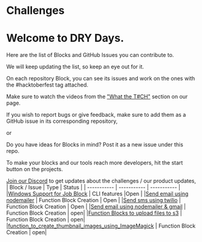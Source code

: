 # Challenges

# Welcome to DRY Days.

Here are the list of Blocks and GitHub Issues you can contribute to.

We will keep updating the list, so keep an eye out for it.

On each repository Block, you can see its issues and work on the ones with the #hacktoberfest tag attached.

Make sure to watch the videos from the ["What the T#CH"](https://hacktoberfest.appblocks.com/#techSection) section on our page.

If you wish to report bugs or give feedback, make sure to add them as a GitHub issue in its corresponding repository,

or

Do you have ideas for Blocks in mind? Post it as a new issue under this repo.

To make your blocks and our tools reach more developers, hit the start button on the projects.

[Join our Discord](https://discord.com/invite/b7YSVvHp2x) to get updates about the challenges / our product updates, 
| Block / Issue | Type | Status |
| ----------- | ----------- | ----------- |
|[Windows Support for Job Block](https://github.com/appblocks-hub/BB-CLI/issues/9)   | CLI features   |Open       |
|[Send email using nodemailer](https://store.appblocks.com/details/readme/EXHcztuWkJfWKW0YejuqU) | Function Block Creation | Open |
|[Send sms using twilio](https://store.appblocks.com/details/readme/Rphe-jAApTMH8UIGoFqt7) | Function Block Creation | Open |
|[Send email using nodemailer & gmail](https://store.appblocks.com/details/readme/TqL4OOWIP3k6g4GM1Ijx-) | Function Block Creation | open|
|[Function Blocks to upload files to s3](https://store.appblocks.com/details/readme/56VZVbE0ue1HkJnS_yg4i) | Function Block Creation | open|
|[function_to_create_thumbnail_images_using_ImageMagick](https://store.appblocks.com/details/readme/Zp3hIVljQv_GZ6v_1_9un) | Function Block Creation | open|
